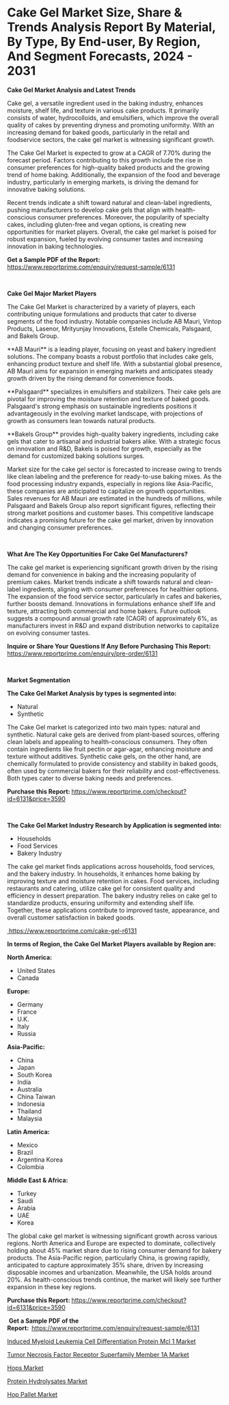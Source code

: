 <p><h1>Cake Gel Market Size, Share & Trends Analysis Report By Material, By Type, By End-user, By Region, And Segment Forecasts, 2024 - 2031</h1></p><p><strong>Cake Gel Market Analysis and Latest Trends</strong></p>
<p><p>Cake gel, a versatile ingredient used in the baking industry, enhances moisture, shelf life, and texture in various cake products. It primarily consists of water, hydrocolloids, and emulsifiers, which improve the overall quality of cakes by preventing dryness and promoting uniformity. With an increasing demand for baked goods, particularly in the retail and foodservice sectors, the cake gel market is witnessing significant growth.</p><p>The Cake Gel Market is expected to grow at a CAGR of 7.70% during the forecast period. Factors contributing to this growth include the rise in consumer preferences for high-quality baked products and the growing trend of home baking. Additionally, the expansion of the food and beverage industry, particularly in emerging markets, is driving the demand for innovative baking solutions. </p><p>Recent trends indicate a shift toward natural and clean-label ingredients, pushing manufacturers to develop cake gels that align with health-conscious consumer preferences. Moreover, the popularity of specialty cakes, including gluten-free and vegan options, is creating new opportunities for market players. Overall, the cake gel market is poised for robust expansion, fueled by evolving consumer tastes and increasing innovation in baking technologies.</p></p>
<p><strong>Get a Sample PDF of the Report:&nbsp;</strong> <a href="https://www.reportprime.com/enquiry/request-sample/6131?utm_campaign=1836&utm_medium=2&utm_source=Github&utm_content=ia&utm_term=27112024&utm_id=cake-gel">https://www.reportprime.com/enquiry/request-sample/6131</a></p>
<p>&nbsp;</p>
<p><strong>Cake Gel Major Market Players</strong></p>
<p><p>The Cake Gel Market is characterized by a variety of players, each contributing unique formulations and products that cater to diverse segments of the food industry. Notable companies include AB Mauri, Vintop Products, Lasenor, Mrityunjay Innovations, Estelle Chemicals, Palsgaard, and Bakels Group.</p><p>**AB Mauri** is a leading player, focusing on yeast and bakery ingredient solutions. The company boasts a robust portfolio that includes cake gels, enhancing product texture and shelf life. With a substantial global presence, AB Mauri aims for expansion in emerging markets and anticipates steady growth driven by the rising demand for convenience foods.</p><p>**Palsgaard** specializes in emulsifiers and stabilizers. Their cake gels are pivotal for improving the moisture retention and texture of baked goods. Palsgaard's strong emphasis on sustainable ingredients positions it advantageously in the evolving market landscape, with projections of growth as consumers lean towards natural products.</p><p>**Bakels Group** provides high-quality bakery ingredients, including cake gels that cater to artisanal and industrial bakers alike. With a strategic focus on innovation and R&D, Bakels is poised for growth, especially as the demand for customized baking solutions surges.</p><p>Market size for the cake gel sector is forecasted to increase owing to trends like clean labeling and the preference for ready-to-use baking mixes. As the food processing industry expands, especially in regions like Asia-Pacific, these companies are anticipated to capitalize on growth opportunities. Sales revenues for AB Mauri are estimated in the hundreds of millions, while Palsgaard and Bakels Group also report significant figures, reflecting their strong market positions and customer bases. This competitive landscape indicates a promising future for the cake gel market, driven by innovation and changing consumer preferences.</p></p>
<p>&nbsp;</p>
<p><strong>What Are The Key Opportunities For Cake Gel Manufacturers?</strong></p>
<p><p>The cake gel market is experiencing significant growth driven by the rising demand for convenience in baking and the increasing popularity of premium cakes. Market trends indicate a shift towards natural and clean-label ingredients, aligning with consumer preferences for healthier options. The expansion of the food service sector, particularly in cafes and bakeries, further boosts demand. Innovations in formulations enhance shelf life and texture, attracting both commercial and home bakers. Future outlook suggests a compound annual growth rate (CAGR) of approximately 6%, as manufacturers invest in R&D and expand distribution networks to capitalize on evolving consumer tastes.</p></p>
<p><strong>Inquire or Share Your Questions If Any Before Purchasing This Report:</strong> <a href="https://www.reportprime.com/enquiry/pre-order/6131?utm_campaign=1836&utm_medium=2&utm_source=Github&utm_content=ia&utm_term=27112024&utm_id=cake-gel">https://www.reportprime.com/enquiry/pre-order/6131</a></p>
<p>&nbsp;</p>
<p><strong>Market Segmentation</strong></p>
<p><strong>The Cake Gel Market Analysis by types is segmented into:</strong></p>
<p><ul><li>Natural</li><li>Synthetic</li></ul></p>
<p><p>The Cake Gel market is categorized into two main types: natural and synthetic. Natural cake gels are derived from plant-based sources, offering clean labels and appealing to health-conscious consumers. They often contain ingredients like fruit pectin or agar-agar, enhancing moisture and texture without additives. Synthetic cake gels, on the other hand, are chemically formulated to provide consistency and stability in baked goods, often used by commercial bakers for their reliability and cost-effectiveness. Both types cater to diverse baking needs and preferences.</p></p>
<p><strong>Purchase this Report:&nbsp;</strong><a href="https://www.reportprime.com/checkout?id=6131&price=3590&utm_campaign=1836&utm_medium=2&utm_source=Github&utm_content=ia&utm_term=27112024&utm_id=cake-gel">https://www.reportprime.com/checkout?id=6131&price=3590</a></p>
<p>&nbsp;</p>
<p><strong>The Cake Gel Market Industry Research by Application is segmented into:</strong></p>
<p><ul><li>Households</li><li>Food Services</li><li>Bakery Industry</li></ul></p>
<p><p>The cake gel market finds applications across households, food services, and the bakery industry. In households, it enhances home baking by improving texture and moisture retention in cakes. Food services, including restaurants and catering, utilize cake gel for consistent quality and efficiency in dessert preparation. The bakery industry relies on cake gel to standardize products, ensuring uniformity and extending shelf life. Together, these applications contribute to improved taste, appearance, and overall customer satisfaction in baked goods.</p></p>
<p><a href="https://www.reportprime.com/cake-gel-r6131?utm_campaign=1836&utm_medium=2&utm_source=Github&utm_content=ia&utm_term=27112024&utm_id=cake-gel">&nbsp;https://www.reportprime.com/cake-gel-r6131</a></p>
<p><strong>In terms of Region, the Cake Gel Market Players available by Region are:</strong></p>
<p>
    <p> <strong> North America: </strong>
        <ul>
            <li>United States</li>
            <li>Canada</li>
        </ul>
        </p> 
    <p> <strong> Europe: </strong>
        <ul>
            <li>Germany</li>
            <li>France</li>
            <li>U.K.</li>
            <li>Italy</li>
            <li>Russia</li>
        </ul>
        </p> 
    <p> <strong> Asia-Pacific: </strong>
        <ul>
            <li>China</li>
            <li>Japan</li>
            <li>South Korea</li>
            <li>India</li>
            <li>Australia</li>
            <li>China Taiwan</li>
            <li>Indonesia</li>
            <li>Thailand</li>
            <li>Malaysia</li>
        </ul>
        </p> 
    <p> <strong> Latin America: </strong>
        <ul>
            <li>Mexico</li>
            <li>Brazil</li>
            <li>Argentina Korea</li>
            <li>Colombia</li>
        </ul>
        </p> 
    <p> <strong> Middle East & Africa: </strong>
        <ul>
            <li>Turkey</li>
            <li>Saudi</li>
            <li>Arabia</li>
            <li>UAE</li>
            <li>Korea</li>
        </ul>
    </p>
    </p>
<p><p>The global cake gel market is witnessing significant growth across various regions. North America and Europe are expected to dominate, collectively holding about 45% market share due to rising consumer demand for bakery products. The Asia-Pacific region, particularly China, is growing rapidly, anticipated to capture approximately 35% share, driven by increasing disposable incomes and urbanization. Meanwhile, the USA holds around 20%. As health-conscious trends continue, the market will likely see further expansion in these key regions.</p></p>
<p><strong>Purchase this Report: </strong><a href="https://www.reportprime.com/checkout?id=6131&price=3590&utm_campaign=1836&utm_medium=2&utm_source=Github&utm_content=ia&utm_term=27112024&utm_id=cake-gel">https://www.reportprime.com/checkout?id=6131&price=3590</a></p>
<p>&nbsp;<strong>Get a Sample PDF of the Report:&nbsp;&nbsp;</strong><a href="https://www.reportprime.com/enquiry/request-sample/6131?utm_campaign=1836&utm_medium=2&utm_source=Github&utm_content=ia&utm_term=27112024&utm_id=cake-gel">https://www.reportprime.com/enquiry/request-sample/6131</a></p>
<p><strong></strong></p>
<p><p><a href="https://issuu.com/reportprime-2/docs/induced-myeloid-leukemia-cell-diffe_b7decc1ca8f8c2?utm_campaign=1836&utm_medium=2&utm_source=Github&utm_content=ia&utm_term=27112024&utm_id=cake-gel">Induced Myeloid Leukemia Cell Differentiation Protein Mcl 1 Market</a></p><p><a href="https://issuu.com/reportprime-2/docs/tumor-necrosis-factor-receptor-supe_3676904844496f?utm_campaign=1836&utm_medium=2&utm_source=Github&utm_content=ia&utm_term=27112024&utm_id=cake-gel">Tumor Necrosis Factor Receptor Superfamily Member 1A Market</a></p><p><a href="https://www.linkedin.com/pulse/according-market-research-hops-size-growing-cagr-94-from-vxvdf?utm_campaign=1836&utm_medium=2&utm_source=Github&utm_content=ia&utm_term=27112024&utm_id=cake-gel">Hops Market</a></p><p><a href="https://github.com/mabutironaldo/Market-Research-Report-List-6/blob/main/protein-hydrolysates-market.md?utm_campaign=1836&utm_medium=2&utm_source=Github&utm_content=ia&utm_term=27112024&utm_id=cake-gel">Protein Hydrolysates Market</a></p><p><a href="https://www.linkedin.com/pulse/comprehensive-analysis-hop-pallet-market-scope-size-projected-yzaof?utm_campaign=1836&utm_medium=2&utm_source=Github&utm_content=ia&utm_term=27112024&utm_id=cake-gel">Hop Pallet Market</a></p></p>